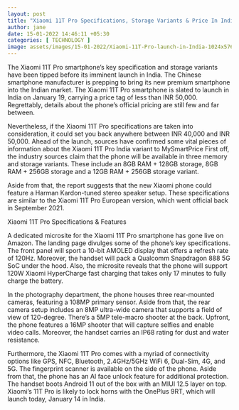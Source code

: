 ```yaml
---
layout: post
title: "Xiaomi 11T Pro Specifications, Storage Variants & Price In India Tipped"
author: jane 
date: 15-01-2022 14:46:11 +05:30 
categories: [ TECHNOLOGY ] 
image: assets/images/15-01-2022/Xiaomi-11T-Pro-launch-in-India-1024x576.jpg
---
```

The Xiaomi 11T Pro smartphone’s key specification and storage variants have been tipped before its imminent launch in India. The Chinese smartphone manufacturer is prepping to bring its new premium smartphone into the Indian market. The Xiaomi 11T Pro smartphone is slated to launch in India on January 19, carrying a price tag of less than INR 50,000. Regrettably, details about the phone’s official pricing are still few and far between.

Nevertheless, if the Xiaomi 11T Pro specifications are taken into consideration, it could set you back anywhere between INR 40,000 and INR 50,000. Ahead of the launch, sources have confirmed some vital pieces of information about the Xiaomi 11T Pro India variant to MySmartPrice First off, the industry sources claim that the phone will be available in three memory and storage variants. These include an 8GB RAM + 128GB storage, 8GB RAM + 256GB storage and a 12GB RAM + 256GB storage variant.

Aside from that, the report suggests that the new Xiaomi phone could feature a Harman Kardon-tuned stereo speaker setup. These specifications are similar to the Xiaomi 11T Pro European version, which went official back in September 2021.

Xiaomi 11T Pro Specifications & Features

A dedicated microsite for the Xiaomi 11T Pro smartphone has gone live on Amazon. The landing page divulges some of the phone’s key specifications. The front panel will sport a 10-bit AMOLED display that offers a refresh rate of 120Hz. Moreover, the handset will pack a Qualcomm Snapdragon 888 5G SoC under the hood. Also, the microsite reveals that the phone will support 120W Xiaomi HyperCharge fast charging that takes only 17 minutes to fully charge the battery.

In the photography department, the phone houses three rear-mounted cameras, featuring a 108MP primary sensor. Aside from that, the rear camera setup includes an 8MP ultra-wide camera that supports a field of view of 120-degree. There’s a 5MP tele-macro shooter at the back. Upfront, the phone features a 16MP shooter that will capture selfies and enable video calls. Moreover, the handset carries an IP68 rating for dust and water resistance.

Furthermore, the Xiaomi 11T Pro comes with a myriad of connectivity options like GPS, NFC, Bluetooth, 2.4GHz/5GHz WiFi 6, Dual-Sim, 4G, and 5G. The fingerprint scanner is available on the side of the phone. Aside from that, the phone has an AI face unlock feature for additional protection. The handset boots Android 11 out of the box with an MIUI 12.5 layer on top. Xiaomi’s 11T Pro is likely to lock horns with the OnePlus 9RT, which will launch today, January 14 in India.